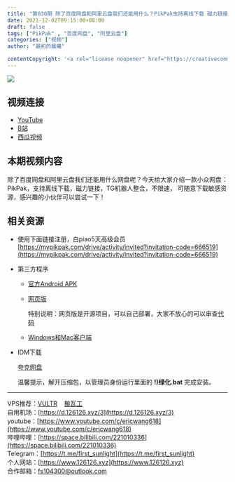 ```yaml
---
title: "第030期 除了百度网盘和阿里云盘我们还能用什么？PikPak支持离线下载 磁力链接 TG机器人 不限速 敏感资源随便下"
date: 2021-12-02T09:15:00+08:00
draft: false
tags: ["PikPak" , "百度网盘", "阿里云盘"]
categories: ["视频"]
author: "最初的晨曦"

contentCopyright: '<a rel="license noopener" href="https://creativecommons.org/licenses/by-nc-sa/4.0/deed.zh" target="_blank">本文章采用 CC BY-NC-SA 4.0 许可协议</a>'
---
```


![](../../images/030/0.jpg)
	
## 视频连接
- [YouTube](https://www.youtube.com/watch?v=CUFEJVUUY8M)
- [B站](https://www.bilibili.com/video/BV17R4y147ie/)
- [西瓜视频](https://www.ixigua.com/7037130584325358116)

## 本期视频内容

除了百度网盘和阿里云盘我们还能用什么网盘呢？今天给大家介绍一款小众网盘：PikPak，支持离线下载，磁力链接，TG机器人整合，不限速，
可随意下载敏感资源，感兴趣的小伙伴可以尝试一下！

## 相关资源

- 使用下面链接注册，白piao5天高级会员  
  [https://mypikpak.com/drive/activity/invited?invitation-code=666519](https://mypikpak.com/drive/activity/invited?invitation-code=666519)

- 第三方程序

  - [官方Android APK](https://pan.quark.cn/s/fc70be8814fa)
  
  - [网页版](https://mumuchenchen.github.io/pikpak/#/login)

    特别说明：网页版是开源项目，可以自己部署，大家不放心的可以审查[代码](https://github.com/mumuchenchen/pikpak)

  - [Windows和Mac客户端](https://qianye520.notion.site/qianye520/PikPak-Win-Mac_By_Shimily-a5201f193f1949be821579abdf096e09)

- IDM下载

  [夸克网盘](https://pan.quark.cn/s/fc70be8814fa)

  温馨提示，解开压缩包，以管理员身份运行里面的 **!)绿化.bat** 完成安装。

  

---

VPS推荐：[VULTR](https://www.vultr.com/?ref=9742814)&nbsp;&nbsp;&nbsp;&nbsp;[搬瓦工](https://bwh81.net/aff.php?aff=73687)  
自用机场：[https://d.126126.xyz/3](https://d.126126.xyz/3)  
youtube：[https://www.youtube.com/c/ericwang618](https://www.youtube.com/c/ericwang618)  
哔哩哔哩：[https://space.bilibili.com/221010336](https://space.bilibili.com/221010336)  
Telegram：[https://t.me/first_sunlight](https://t.me/first_sunlight)  
个人网站：[https://www.126126.xyz](https://www.126126.xyz)  
合作邮箱：fs104300@outlook.com

